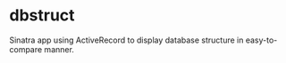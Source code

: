 dbstruct
========

Sinatra app using ActiveRecord to display database structure in easy-to-compare manner.
